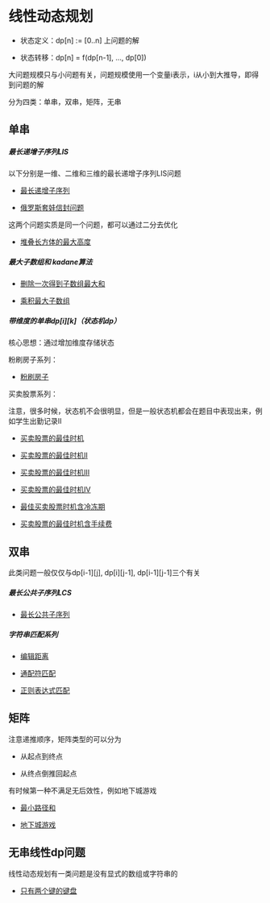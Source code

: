 # 线性动态规划


+ 状态定义：dp[n] := [0..n] 上问题的解

+ 状态转移：dp[n] = f(dp[n-1], ..., dp[0])

大问题规模只与小问题有关，问题规模使用一个变量i表示，i从小到大推导，即得到问题的解

分为四类：单串，双串，矩阵，无串




## 单串


##### 最长递增子序列LIS

以下分别是一维、二维和三维的最长递增子序列LIS问题

+ [最长递增子序列](./code/最长递增子序列.cpp)

+ [俄罗斯套娃信封问题](./code/俄罗斯套娃信封问题.cpp)

这两个问题实质是同一个问题，都可以通过二分去优化

+ [堆叠长方体的最大高度](./code/堆叠长方体的最大高度.cpp)


##### 最大子数组和 kadane算法

+ [删除一次得到子数组最大和](./code/删除一次得到子数组最大和.cpp)

+ [乘积最大子数组](./code/乘积最大子数组.cpp)


##### 带维度的单串dp[i][k]（状态机dp）

核心思想：通过增加维度存储状态

粉刷房子系列：

+ [粉刷房子](./code/粉刷房子.cpp)

买卖股票系列：

注意，很多时候，状态机不会很明显，但是一般状态机都会在题目中表现出来，例如学生出勤记录II

+ [买卖股票的最佳时机](./code/买卖股票的最佳时机.java)

+ [买卖股票的最佳时机II](./code/买卖股票的最佳时机II.java)

+ [买卖股票的最佳时机III](./code/买卖股票的最佳时机III.java)

+ [买卖股票的最佳时机IV](./code/买卖股票的最佳时机IV.java)

+ [最佳买卖股票时机含冷冻期](./code/最佳买卖股票时机含冷冻期.java)

+ [买卖股票的最佳时机含手续费](./code/买卖股票的最佳时机含手续费.java)




## 双串

此类问题一般仅仅与dp[i-1][j], dp[i][j-1], dp[i-1][j-1]三个有关

##### 最长公共子序列LCS

+ [最长公共子序列](./code/最长公共子序列.java)

##### 字符串匹配系列

+ [编辑距离](./code/编辑距离.cpp)

+ [通配符匹配](./code/通配符匹配.cpp)

+ [正则表达式匹配](./code/正则表达式匹配.cpp)




## 矩阵

注意递推顺序，矩阵类型的可以分为

+ 从起点到终点

+ 从终点倒推回起点

有时候第一种不满足无后效性，例如地下城游戏

+ [最小路径和](./code/最小路径和.cpp)

+ [地下城游戏](./code/地下城游戏.cpp)




## 无串线性dp问题

线性动态规划有一类问题是没有显式的数组或字符串的

+ [只有两个键的键盘](./code/只有两个键的键盘.cpp)






